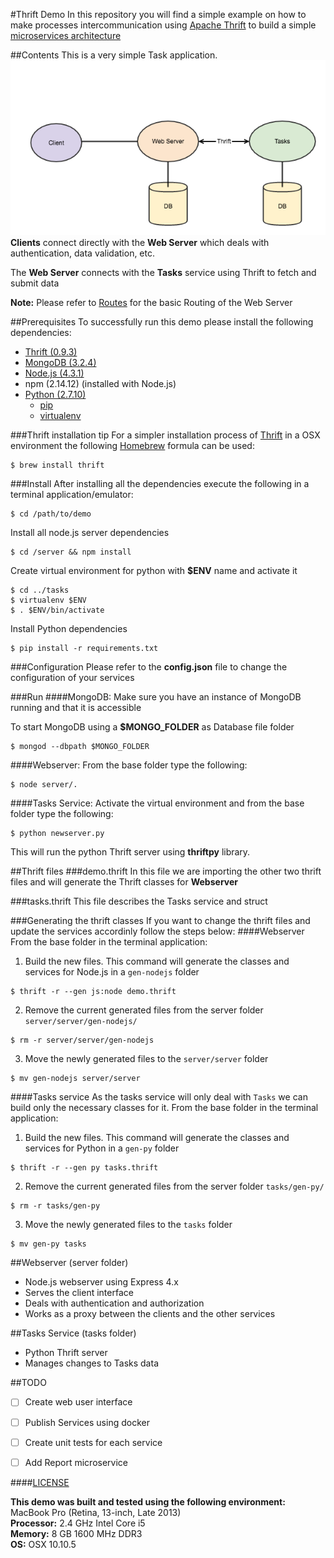 #Thrift Demo
In this repository you will find a simple example on how to make processes intercommunication using [Apache Thrift][apache-thrift] to build a simple [microservices architecture][microservices-arch]



##Contents
This is a very simple Task application.
![Simple architecture](Architecture.png)
**Clients** connect directly with the **Web Server** which deals with authentication, data validation, etc.

The **Web Server** connects with the **Tasks** service using Thrift to fetch and submit data

**Note:** Please refer to [Routes](ROUTES.MD) for the basic Routing of the Web Server

##Prerequisites
To successfully run this demo please install the following dependencies:

  - [Thrift (0.9.3)][apache-thrift]
  - [MongoDB (3.2.4)][mongo-db]
  - [Node.js (4.3.1)][node-js]
  - npm (2.14.12) (installed with Node.js)
  - [Python (2.7.10)][python-org]
	- [pip][pip]
  	- [virtualenv][virtualenv]

###Thrift installation tip
For a simpler installation process of [Thrift][apache-thrift] in a OSX environment the following [Homebrew][homebrew] formula can be used:

```
$ brew install thrift
```

###Install
After installing all the dependencies execute the following in a terminal application/emulator:

```
$ cd /path/to/demo
```
Install all node.js server dependencies

```
$ cd /server && npm install
```
Create virtual environment for python with **$ENV** name and activate it

```
$ cd ../tasks 
$ virtualenv $ENV
$ . $ENV/bin/activate
```

Install Python dependencies

```
$ pip install -r requirements.txt
```

###Configuration
Please refer to the **config.json** file to change the configuration of your services

###Run
####MongoDB:
Make sure you have an instance of MongoDB running and that it is accessible

To start MongoDB using a **$MONGO_FOLDER** as Database file folder

```
$ mongod --dbpath $MONGO_FOLDER
```

####Webserver:
From the base folder type the following:

```
$ node server/.
```

####Tasks Service:
Activate the virtual environment and from the base folder type the following:

```
$ python newserver.py
```
This will run the python Thrift server using **thriftpy** library.

##Thrift files
###demo.thrift
In this file we are importing the other two thrift files and will generate the Thrift classes for **Webserver**

###tasks.thrift
This file describes the Tasks service and struct

###Generating the thrift classes
If you want to change the thrift files and update the services accordinly follow the steps below:
####Webserver
From the base folder in the terminal application:

  1. Build the new files. This command will generate the classes and services for Node.js in a ``gen-nodejs`` folder

   ```
   $ thrift -r --gen js:node demo.thrift
   ```
  2. Remove the current generated files from the server folder ```server/server/gen-nodejs/```

   ```
   $ rm -r server/server/gen-nodejs
   ```
  3. Move the newly generated files to the ```server/server``` folder
   
   ```
   $ mv gen-nodejs server/server
   ```
 
####Tasks service
As the tasks service will only deal with ``Tasks`` we can build only the necessary classes for it.
From the base folder in the terminal application: 

  1. Build the new files. This command will generate the classes and services for Python in a ``gen-py`` folder

   ```
   $ thrift -r --gen py tasks.thrift
   ```
  2. Remove the current generated files from the server folder ```tasks/gen-py/```

   ```
   $ rm -r tasks/gen-py
   ```
  3. Move the newly generated files to the ```tasks``` folder
   
   ```
   $ mv gen-py tasks
   ```

##Webserver (server folder)
* Node.js webserver using Express 4.x
* Serves the client interface
* Deals with authentication and authorization
* Works as a proxy between the clients and the other services


##Tasks Service (tasks folder)
* Python Thrift server
* Manages changes to Tasks data

##TODO
- [ ] Create web user interface
- [ ] Publish Services using docker
- [ ] Create unit tests for each service
- [ ] Add Report microservice 


####[LICENSE](LICENSE.MD)

**This demo was built and tested using the following environment:**
MacBook Pro (Retina, 13-inch, Late 2013)  
**Processor:** 2.4 GHz Intel Core i5  
**Memory:** 8 GB 1600 MHz DDR3  
**OS:** OSX 10.10.5


[mongo-db]: https://www.mongodb.org/downloads#production
[node-js]: https://nodejs.org/
[python-org]: https://www.python.org/
[apache-thrift]: thrift.apache.org
[microservices-arch]: http://microservices.io/patterns/microservices.html
[pip]: https://pypi.python.org/pypi/pip
[virtualenv]: https://pypi.python.org/pypi/virtualenv
[pymongo]: https://pypi.python.org/pypi/pymongo
[thriftpy]: https://github.com/eleme/thriftpy
[homebrew]: http://brew.sh/